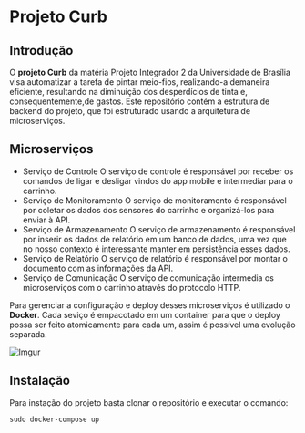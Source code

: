 # Projeto Curb
## Introdução
O **projeto Curb** da matéria Projeto Integrador 2 da Universidade de Brasília visa automatizar a tarefa de pintar meio-fios, realizando-a demaneira eficiente, resultando na diminuição dos desperdícios de tinta e, consequentemente,de gastos. 
Este repositório contém a estrutura de backend do projeto, que foi estruturado usando a arquitetura de microserviços. 

## Microserviços
- Serviço de Controle
    O serviço de controle é responsável por receber os comandos de ligar e desligar vindos do app mobile e intermediar para o carrinho.
- Serviço de Monitoramento
    O serviço de monitoramento é responsável por coletar os dados dos sensores do carrinho e organizá-los para enviar à API.
- Serviço de Armazenamento
    O serviço de armazenamento é responsável por inserir os dados de relatório em um banco de dados, uma vez que no nosso contexto é interessante manter em persistência esses dados.
- Serviço de Relatório
    O serviço de relatório é responsável por montar o documento com as informações da API.
- Serviço de Comunicação
    O serviço de comunicação intermedia os microserviços com o carrinho através do protocolo HTTP.

Para gerenciar a configuração e deploy desses microserviços é utilizado o **Docker**.
Cada seviço é empacotado em um container para que o deploy possa ser feito atomicamente para cada um, assim é possível uma evolução separada.

![Imgur](https://i.imgur.com/mfCck4Y.png)

## Instalação
Para instação do projeto basta clonar o repositório e executar o comando:
```shell
sudo docker-compose up
```